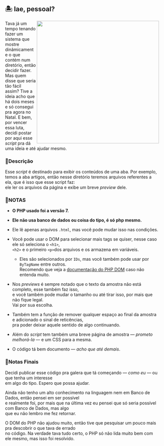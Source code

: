 ## 🏝 **Iae, pessoal?**
<img src="https://analyticsindiamag.com/wp-content/uploads/2018/12/programming.gif" align="right" width="400">
Tava já um tempo tenando fazer um sistema que mostre dinâmicamente o que contém num diretório, então decidir fazer. Mas quem disse que seria tão fácil assim?  
Tive a ideia acho que há dois meses e só consegui pra agora no Natal.  
E bem, por vencer essa luta, decidi postar por aqui esse <i>script</i> pra dá uma  
ideia e até ajudar mesmo.

### 📕**Descrição**
Esse *script* é destinado para exibir os conteúdos de uma aba. Por exemplo, temos a aba artigos,
então nesse diretório teremos arquivos referentes a ela, que é isso que esse script faz:  
ele ler os arquivos da página e exibe um breve <i>preview</i> dele.

### 📃**NOTAS**
- **O PHP usado foi a versão 7.**
- **Ele não usa banco de dados ou coisa do tipo, é só php mesmo.**
- Ele lê apenas arquivos `.html`, mas você pode mudar isso nas condições.

- Você pode usar o DOM para selecionar mais tags se quiser, nesse caso ele só seleciona o `<h1>`,  
`<h2>` e o primeiro `<p>`dos arquivos e os armazena em variáveis.
  - Eles são selecionados por `IDs`, mas você também pode usar por `ByTagName` entre outros.  
  Recomendo que veja a [documentação do PHP DOM](https://www.php.net/manual/en/book.dom.php "PHP: DOM - Manual")
  caso não entenda muito.

- Nos <i>previews</i> é sempre notado que o texto da amostra não está completo, esse também faz isso,  
e você também pode mudar o tamanho ou até tirar isso, por mais que não fique legal.  
Vai por sua escolha.

- Também tem a função de remover qualquer espaço ao final da amostra e adicionado o sinal de reticências,  
pra poder deixar aquele sentido de algo continuando.

- Além do *script* tem também uma breve página de amostra — *prometo melhorá-la* — e um CSS para a mesma.

- O código tá bem documento — *acho que até demais*.

### 📃**Notas Finais**
Decidi publicar esse código pra galera que tá começando — *como eu* — ou que tenha um interesse  
em algo do tipo. Espero que possa ajudar.

Ainda não tenho um alto conhecimento na linguagem nem em Banco de Dados, então pensei em ser possível  
e realmente foi, por mais que na última vez eu pensei que só seria possível com Banco de Dados, mas algo  
que eu não lembro me fez retornar.

O DOM do PHP não ajudou muito, então tive que pesquisar um pouco mais pra descobrir o que tava de errado  
no código. Na verdade tava tudo certo, o PHP só não lida muito bem com ele mesmo, mas isso foi resolvido.

